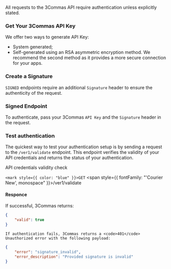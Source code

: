 
All requests to the 3Commas API require authentication unless explicitly stated.

### Get Your 3Commas API Key

We offer two ways to generate API Key:

- System generated;
- Self-generated using an RSA asymmetric encryption method.
We recommend the second method as it provides a more secure connection for your apps.

### Create a Signature

<code>SIGNED</code> endpoints require an additional <code>Signature</code> header to ensure the authenticity of the request.

### Signed Endpoint

To authenticate, pass your 3Commas `API Key` and the `Signature` header in the request.

### Test authentication

 The quickest way to test your authentication setup is by sending a request to the <code>/ver1/validate</code> endpoint. This endpoint verifies the validity of your API credentials and returns the status of your authentication.

API credentials validity check

<code><mark style={{ color: "blue" }}>GET</mark></code>
<span style={{ fontFamily: "'Courier New', monospace" }}>/ver1/validate</span>

#### Responce

 If successful, 3Commas returns:

```json
{
    "valid": true
}
```

    If authentication fails, 3Commas returns a <code>401</code> Unauthorized error with the following payload:

```json
{
    "error": "signature_invalid",
    "error_description": "Provided signature is invalid"
}
```
